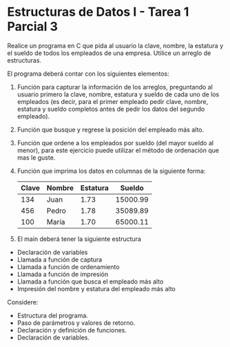 
# Estructuras de Datos I - Tarea 1 Parcial 3

Realice un programa en C que pida al usuario la clave, nombre, la estatura y el sueldo de todos los empleados de una empresa.  Utilice un arreglo de estructuras.  

El programa deberá contar con los siguientes elementos:

1. Función para capturar la información de los arreglos, preguntando al usuario primero la clave, nombre, estatura y sueldo de cada uno de los empleados (es decir, para el primer empleado pedir clave, nombre, estatura y sueldo completos antes de pedir los datos del segundo empleado).
2. Función que busque y regrese la posición del empleado más alto.
3. Función que ordene a los empleados por sueldo (del mayor sueldo al menor), para este ejercicio puede utilizar el método de ordenación que mas le guste. 
4. Función que imprima los datos en columnas de la siguiente forma:

    | Clave|  Nombre| Estatura|  Sueldo|
    | ----- |  -------- | ------| ------| 
    |134 | Juan | 1.73 | 15000.99 |
    |456 | Pedro | 1.78 | 35089.89 |
    |100 | María | 1.70 | 65000.11 |

5. El main deberá tener la siguiente estructura

*  Declaración de variables
*  Llamada a función de captura
*  Llamada a función de ordenamiento
*  Llamada a función de impresión
*  Llamada a función que busca el empleado más alto
*  Impresión del nombre y estatura del empleado más alto

Considere:

*  Estructura del programa.
*  Paso de parámetros y valores de retorno.
*  Declaración y definición de funciones.
*  Declaración de variables.
